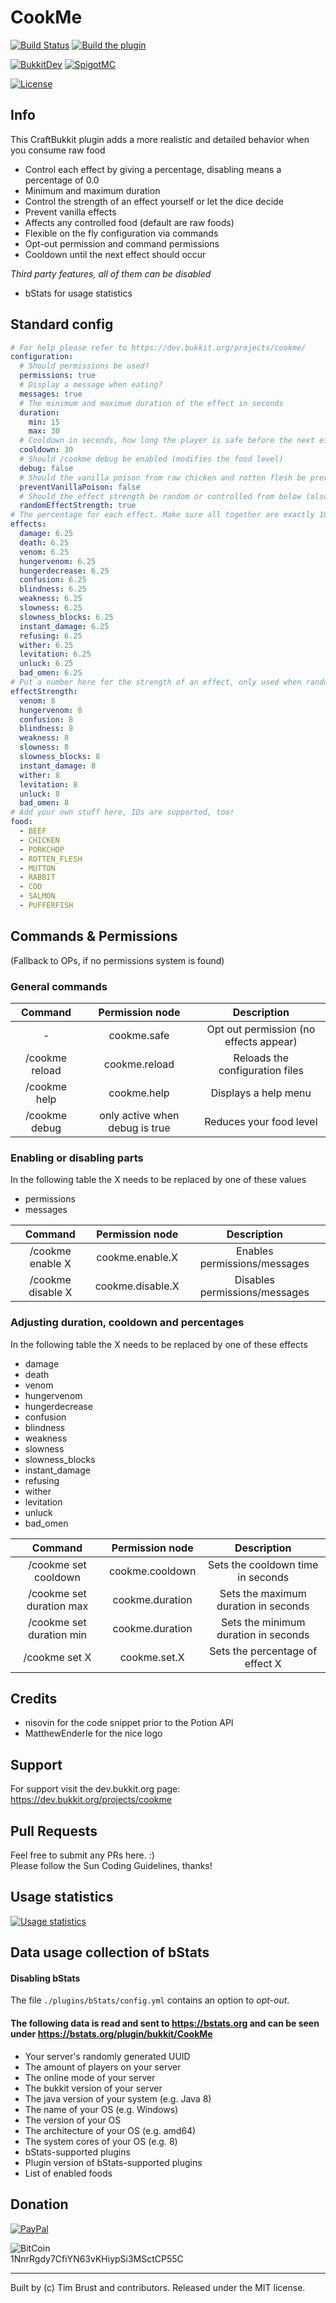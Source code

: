 # CookMe

[![Build Status](https://ci.dustplanet.de/job/CookMe/badge/icon)](https://ci.dustplanet.de/job/CookMe/)
[![Build the plugin](https://github.com/timbru31/CookMe/workflows/Build%20the%20plugin/badge.svg)](https://github.com/timbru31/CookMe/actions?query=workflow%3A%22Build+the+plugin%22)

[![BukkitDev](https://img.shields.io/badge/BukkitDev-v3.0.2-orange.svg)](https://dev.bukkit.org/projects/cookme/)
[![SpigotMC](https://img.shields.io/badge/SpigotMC-v3.0.2-orange.svg)](https://www.spigotmc.org/resources/cookme.67006/)

[![License](https://img.shields.io/badge/License-MIT-blue.svg)](LICENSE)

## Info

This CraftBukkit plugin adds a more realistic and detailed behavior when you consume raw food

- Control each effect by giving a percentage, disabling means a percentage of 0.0
- Minimum and maximum duration
- Control the strength of an effect yourself or let the dice decide
- Prevent vanilla effects
- Affects any controlled food (default are raw foods)
- Flexible on the fly configuration via commands
- Opt-out permission and command permissions
- Cooldown until the next effect should occur

_Third party features, all of them can be disabled_

- bStats for usage statistics

## Standard config

```yaml
# For help please refer to https://dev.bukkit.org/projects/cookme/
configuration:
  # Should permissions be used?
  permissions: true
  # Display a message when eating?
  messages: true
  # The minimum and maximum duration of the effect in seconds
  duration:
    min: 15
    max: 30
  # Cooldown in seconds, how long the player is safe before the next effect happens.
  cooldown: 30
  # Should /cookme debug be enabled (modifies the food level)
  debug: false
  # Should the vanilla poison from raw chicken and rotten flesh be prevented if the player has the permission cookme.safe
  preventVanillaPoison: false
  # Should the effect strength be random or controlled from below (also called amplifier)
  randomEffectStrength: true
# The percentage for each effect. Make sure all together are exactly 100! 0 means disabled!
effects:
  damage: 6.25
  death: 6.25
  venom: 6.25
  hungervenom: 6.25
  hungerdecrease: 6.25
  confusion: 6.25
  blindness: 6.25
  weakness: 6.25
  slowness: 6.25
  slowness_blocks: 6.25
  instant_damage: 6.25
  refusing: 6.25
  wither: 6.25
  levitation: 6.25
  unluck: 6.25
  bad_omen: 6.25
# Put a number here for the strength of an effect, only used when randomEffectStrength is false
effectStrength:
  venom: 8
  hungervenom: 8
  confusion: 8
  blindness: 8
  weakness: 8
  slowness: 8
  slowness_blocks: 8
  instant_damage: 8
  wither: 8
  levitation: 8
  unluck: 8
  bad_omen: 8
# Add your own stuff here, IDs are supported, too!
food:
  - BEEF
  - CHICKEN
  - PORKCHOP
  - ROTTEN_FLESH
  - MUTTON
  - RABBIT
  - COD
  - SALMON
  - PUFFERFISH
```

## Commands & Permissions

(Fallback to OPs, if no permissions system is found)

### General commands

|    Command     |        Permission node         |              Description               |
| :------------: | :----------------------------: | :------------------------------------: |
|       -        |          cookme.safe           | Opt out permission (no effects appear) |
| /cookme reload |         cookme.reload          |    Reloads the configuration files     |
|  /cookme help  |          cookme.help           |          Displays a help menu          |
| /cookme debug  | only active when debug is true |        Reduces your food level         |

### Enabling or disabling parts

In the following table the X needs to be replaced by one of these values

- permissions
- messages

|      Command      | Permission node  |          Description          |
| :---------------: | :--------------: | :---------------------------: |
| /cookme enable X  | cookme.enable.X  | Enables permissions/messages  |
| /cookme disable X | cookme.disable.X | Disables permissions/messages |

### Adjusting duration, cooldown and percentages

In the following table the X needs to be replaced by one of these effects

- damage
- death
- venom
- hungervenom
- hungerdecrease
- confusion
- blindness
- weakness
- slowness
- slowness_blocks
- instant_damage
- refusing
- wither
- levitation
- unluck
- bad_omen

|         Command          | Permission node |             Description              |
| :----------------------: | :-------------: | :----------------------------------: |
|   /cookme set cooldown   | cookme.cooldown |  Sets the cooldown time in seconds   |
| /cookme set duration max | cookme.duration | Sets the maximum duration in seconds |
| /cookme set duration min | cookme.duration | Sets the minimum duration in seconds |
|      /cookme set X       |  cookme.set.X   |   Sets the percentage of effect X    |

## Credits

- nisovin for the code snippet prior to the Potion API
- MatthewEnderle for the nice logo

## Support

For support visit the dev.bukkit.org page: https://dev.bukkit.org/projects/cookme

## Pull Requests

Feel free to submit any PRs here. :)  
Please follow the Sun Coding Guidelines, thanks!

## Usage statistics

[![Usage statistics](https://bstats.org/signatures/bukkit/CookMe.svg)](https://bstats.org/plugin/bukkit/CookMe/279)

## Data usage collection of bStats

#### Disabling bStats

The file `./plugins/bStats/config.yml` contains an option to _opt-out_.

#### The following data is **read and sent** to https://bstats.org and can be seen under https://bstats.org/plugin/bukkit/CookMe

- Your server's randomly generated UUID
- The amount of players on your server
- The online mode of your server
- The bukkit version of your server
- The java version of your system (e.g. Java 8)
- The name of your OS (e.g. Windows)
- The version of your OS
- The architecture of your OS (e.g. amd64)
- The system cores of your OS (e.g. 8)
- bStats-supported plugins
- Plugin version of bStats-supported plugins
- List of enabled foods

## Donation

[![PayPal](https://www.paypalobjects.com/en_US/i/btn/btn_donateCC_LG.gif "Donation via PayPal")](https://www.paypal.com/cgi-bin/webscr?cmd=_s-xclick&hosted_button_id=T9TEV7Q88B9M2)

![BitCoin](https://dustplanet.de/wp-content/uploads/2015/01/bitcoin-logo-plain.png "Donation via BitCoins")  
1NnrRgdy7CfiYN63vKHiypSi3MSctCP55C

---

Built by (c) Tim Brust and contributors. Released under the MIT license.
